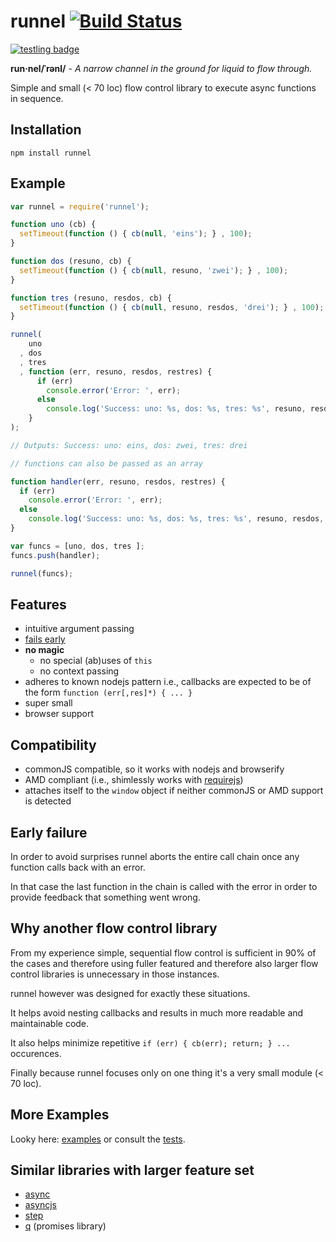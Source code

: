 # runnel [![Build Status](https://secure.travis-ci.org/thlorenz/runnel.png)](http://travis-ci.org/thlorenz/runnel)
[![testling badge](https://ci.testling.com/thlorenz/runnel.png)](https://ci.testling.com/thlorenz/runnel)

**run·nel/ˈrənl/** -  *A narrow channel in the ground for liquid to flow through.*

Simple and small (&lt; 70 loc) flow control library to execute async functions in sequence.

## Installation

    npm install runnel

## Example

```javascript
var runnel = require('runnel');

function uno (cb) {
  setTimeout(function () { cb(null, 'eins'); } , 100);
}

function dos (resuno, cb) {
  setTimeout(function () { cb(null, resuno, 'zwei'); } , 100);
}

function tres (resuno, resdos, cb) {
  setTimeout(function () { cb(null, resuno, resdos, 'drei'); } , 100);
}

runnel(
    uno
  , dos
  , tres 
  , function (err, resuno, resdos, restres) {
      if (err) 
        console.error('Error: ', err);
      else
        console.log('Success: uno: %s, dos: %s, tres: %s', resuno, resdos, restres);
    }
);

// Outputs: Success: uno: eins, dos: zwei, tres: drei
```

```js
// functions can also be passed as an array

function handler(err, resuno, resdos, restres) {
  if (err) 
    console.error('Error: ', err);
  else
    console.log('Success: uno: %s, dos: %s, tres: %s', resuno, resdos, restres);
}

var funcs = [uno, dos, tres ];
funcs.push(handler);

runnel(funcs);
```

## Features

- intuitive argument passing
- [fails early](#early-failure)
- **no magic**
  - no special (ab)uses of `this`
  - no context passing
- adheres to known nodejs pattern i.e., callbacks are expected to be of the form `function (err[,res]*) { ... }`
- super small
- browser support

## Compatibility

- commonJS compatible, so it works with nodejs and browserify
- AMD compliant (i.e., shimlessly works with [requirejs](https://github.com/jrburke/requirejs))
- attaches itself to the `window` object if neither commonJS or AMD support is detected

## Early failure

In order to avoid surprises runnel aborts the entire call chain once any function calls back with an error.

In that case the last function in the chain is called with the error in order to provide feedback that something went wrong.

## Why another flow control library

From my experience simple, sequential flow control is sufficient in 90% of the cases and therefore using fuller featured
and therefore also larger flow control libraries is unnecessary in those instances.

runnel however was designed for exactly these situations.

It helps avoid nesting callbacks and results in much more readable and maintainable code.

It also helps minimize repetitive `if (err) { cb(err); return; } ...` occurences.

Finally because runnel focuses only on one thing it's a very small module (&lt; 70 loc).

## More Examples

Looky here: [examples](https://github.com/thlorenz/runnel/tree/master/examples) or consult the [tests](https://github.com/thlorenz/runnel/tree/master/test).

## Similar libraries with larger feature set 

- [async](https://github.com/caolan/async)
- [asyncjs](https://github.com/fjakobs/async.js)
- [step](https://github.com/creationix/step) 
- [q](https://github.com/kriskowal/q) (promises library)
